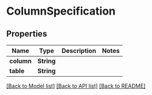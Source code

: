 # ColumnSpecification

## Properties
Name | Type | Description | Notes
------------ | ------------- | ------------- | -------------
**column** | **String** |  | 
**table** | **String** |  | 

[[Back to Model list]](../README.md#documentation-for-models) [[Back to API list]](../README.md#documentation-for-api-endpoints) [[Back to README]](../README.md)


